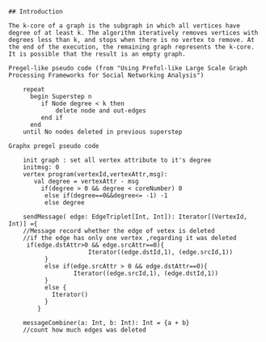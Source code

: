 	## Introduction
	
	The k-core of a graph is the subgraph in which all vertices have degree of at least k. The algorithm iteratively removes vertices with degrees less than k, and stops when there is no vertex to remove. At the end of the execution, the remaining graph represents the k-core. It is possible that the result is an empty graph.
	
	Pregel-like pseudo code (from "Using Prefol-like Large Scale Graph Processing Frameworks for Social Networking Analysis")
	
		repeat
		  begin Superstep n 
		     if Node degree < k then 
		         delete node and out-edges
		     end if
		  end
		until No nodes deleted in previous superstep
	
	Graphx pregel pseudo code
	
		init graph : set all vertex attribute to it's degree
		initmsg: 0
		vertex program(vertexId,vertexAttr,msg): 
		   val degree = vertexAttr - msg
		     if(degree > 0 && degree < coreNumber) 0
		      else if(degree==0&&degree<= -1) -1
		      else degree
		
		sendMessage( edge: EdgeTriplet[Int, Int]): Iterator[(VertexId, Int)] ={
		//Message record whether the edge of vetex is deleted
		//if the edge has only one vertex ,regarding it was deleted     
		 if(edge.dstAttr>0 && edge.srcAttr==0){
		                  Iterator((edge.dstId,1), (edge.srcId,1))
		      }
		      else if(edge.srcAttr > 0 && edge.dstAttr==0){
		              Iterator((edge.srcId,1), (edge.dstId,1))
		      }
		      else {
		        Iterator()
		      }
		    }
		
		messageCombiner(a: Int, b: Int): Int = {a + b}
		//count how much edges was deleted
	
